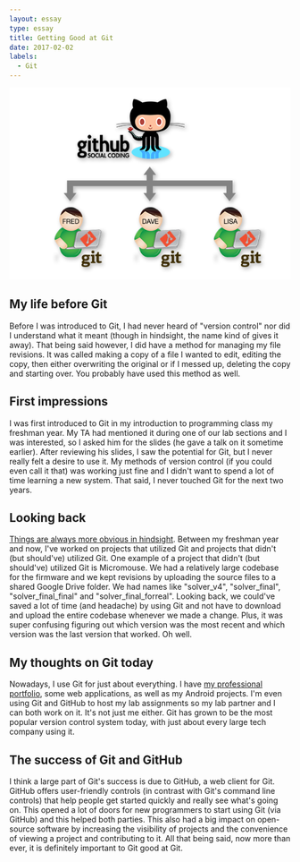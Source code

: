 ```yaml
---
layout: essay
type: essay
title: Getting Good at Git
date: 2017-02-02
labels:
  - Git
---
```


<img class="ui image" src="../images/github-collaboration.png">

## My life before Git
Before I was introduced to Git, I had never heard of "version control" nor did I understand what it meant (though in hindsight, the name kind of gives it away). That being said however, I did have a method for managing my file revisions. It was called making a copy of a file I wanted to edit, editing the copy, then either overwriting the original or if I messed up, deleting the copy and starting over. You probably have used this method as well.

## First impressions
I was first introduced to Git in my introduction to programming class my freshman year. My TA had mentioned it during one of our lab sections and I was interested, so I asked him for the slides (he gave a talk on it sometime earlier). After reviewing his slides, I saw the potential for Git, but I never really felt a desire to use it. My methods of version control (if you could even call it that) was working just fine and I didn't want to spend a lot of time learning a new system. That said, I never touched Git for the next two years.

## Looking back
[Things are always more obvious in hindsight](https://en.wikipedia.org/wiki/Hindsight_bias). Between my freshman year and now, I've worked on projects that utilized Git and projects that didn't (but should've) utilized Git. One example of a project that didn't (but should've) utilized Git is Micromouse. We had a relatively large codebase for the firmware and we kept revisions by uploading the source files to a shared Google Drive folder. We had names like "solver_v4", "solver_final", "solver_final_final" and "solver_final_forreal". Looking back, we could've saved a lot of time (and headache) by using Git and not have to download and upload the entire codebase whenever we made a change. Plus, it was super confusing figuring out which version was the most recent and which version was the last version that worked. Oh well.

## My thoughts on Git today
Nowadays, I use Git for just about everything. I have [my professional portfolio](https://jerry1100.github.io/), some web applications, as well as my Android projects. I'm even using Git and GitHub to host my lab assignments so my lab partner and I can both work on it. It's not just me either. Git has grown to be the most popular version control system today, with just about every large tech company using it.

## The success of Git and GitHub
I think a large part of Git's success is due to GitHub, a web client for Git. GitHub offers user-friendly controls (in contrast with Git's command line controls) that help people get started quickly and really see what's going on. This opened a lot of doors for new programmers to start using Git (via GitHub) and this helped both parties. This also had a big impact on open-source software by increasing the visibility of projects and the convenience of viewing a project and contributing to it. All that being said, now more than ever, it is definitely important to Git good at Git.